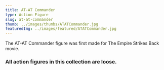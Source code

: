 ```yaml
---
title: AT-AT Commander
type: Action Figure
slug: at-at-commander
thumb: ../images/thumbs/ATATCommander.jpg
featuredImg: ../images/featured/ATATCommander.jpg
---
```


The AT-AT Commander figure was first made for The Empire Strikes Back movie.

### All action figures in this collection are loose.